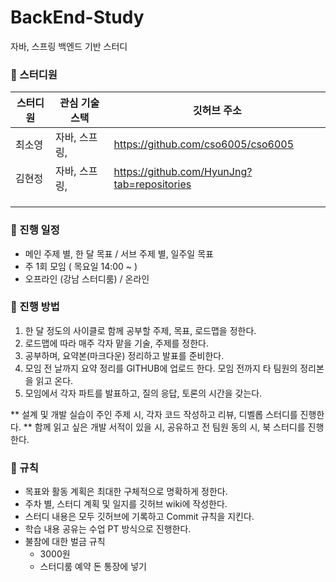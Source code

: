 # BackEnd-Study
자바, 스프링 백엔드 기반 스터디 

### 📌 스터디원

| 스터디원 | 관심 기술 스택 | 깃허브 주소 |
| --- | --- | --- |
| 최소영 | 자바, 스프링,  | https://github.com/cso6005/cso6005  |
| 김현정 | 자바, 스프링,  | https://github.com/HyunJng?tab=repositories |
|  |  |  |
|  |  |  |
|  |  |  |

### 📌 진행 일정

- 메인 주제 별, 한 달 목표 / 서브 주제 별, 일주일 목표
- 주 1회 모임 ( 목요일 14:00 ~ )
- 오프라인 (강남 스터디룸) /  온라인

### 📌 진행 방법

1.  한 달 정도의 사이클로 함께 공부할 주제, 목표, 로드맵을 정한다.
2.  로드맵에 따라 매주 각자 맡을 기술, 주제를 정한다.
3. 공부하며, 요약본(마크다운) 정리하고 발표를 준비한다.
4. 모임 전 날까지 요약 정리를 GITHUB에 업로드 한다. 모임 전까지 타 팀원의 정리본을 읽고 온다.
5. 모임에서 각자 파트를 발표하고, 질의 응답, 토론의 시간을 갖는다.

** 설계 및 개발 실습이 주인 주제 시, 각자 코드 작성하고 리뷰, 디벨롭 스터디를 진행한다.
** 함께 읽고 싶은 개발 서적이 있을 시, 공유하고 전 팀원 동의 시, 북 스터디를 진행한다.

### 📌 규칙

- 목표와 활동 계획은 최대한 구체적으로 명확하게 정한다.
- 주차 별, 스터디 계획 및 일지를 깃허브 wiki에 작성한다.
- 스터디 내용은 모두 깃허브에 기록하고 Commit 규칙을 지킨다.
- 학습 내용 공유는 수업 PT 방식으로 진행한다.
- 불참에 대한 벌금 규칙
    - 3000원
    - 스터디룸 예약 돈 통장에 넣기
